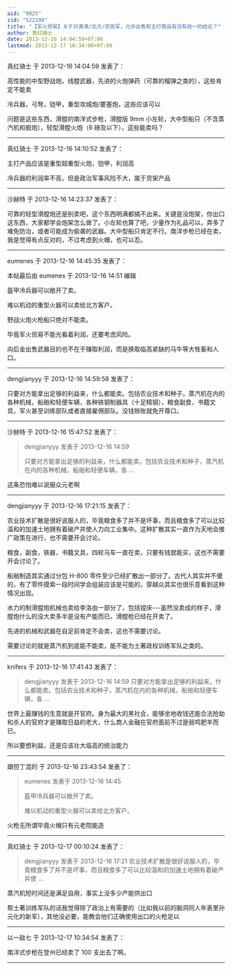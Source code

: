 ```yaml
---
aid: "9025"
zid: "522198"
title: "【军火贸易】关于对满清/北方/农民军，允许出售和主打商品有没有统一的结论？"
author: 真红骑士
date: 2013-12-16 14:04:59+07:00
lastmod: 2013-12-17 10:34:00+07:00
---
```


真红骑士 于 2013-12-16 14:04:59 发表了：

高性能的中型野战炮，线膛武器，先进的火炮弹药（可靠的榴弹之类的），这些肯定不能卖

冷兵器，弓弩，铠甲，重型攻城炮/要塞炮，这些应该可以

问题是这些东西，滑膛的南洋式步枪，滑膛版 9mm 小左轮，大中型船只（不含蒸汽机和舰炮），轻型滑膛火炮（6 磅及以下），这些能卖吗？

---

真红骑士 于 2013-12-16 14:10:52 发表了：

主打产品应该是重型超重型火炮，铠甲，利润高

冷兵器的利润率不高，但是政治军事风险不大，属于货架产品

---

沙赫特 于 2013-12-16 14:23:37 发表了：

可靠的轻型滑膛炮还是别卖吧，这个东西明满都搞不出来。关键是没炮架，你出口这东西，大家都学会炮架怎么做了。小左轮也算了吧，少量作为礼品可以，弄多了难免防治，或者可能成为偷袭的武器。大中型船只肯定不行。南洋步枪已经在卖，我是觉得有点反对的，不过考虑到火帽，也可以忍。

---

eumenes 于 2013-12-16 14:45:35 发表了：

本帖最后由 eumenes 于 2013-12-16 14:51 编辑

盔甲冷兵器可以敞开了卖。

难以机动的重型火器可以卖给北方客户。

野战火炮火枪船只绝对不能卖。

毕竟军火贸易不能光看着利润，还要考虑风险。

向后金出售武器目的也不在于赚取利润，而是换取临高紧缺的马牛等大牲畜和人口。

---

dengjianyyy 于 2013-12-16 14:59:58 发表了：

只要对方能拿出足够的利益来，什么都能卖。包括农业技术和种子，蒸汽机在内的各种机械，船舶和轻便车辆，各种铁钢制器具（十足精钢），粮食副食，书籍文具，军火甚至训练部队或者直接雇佣部队。没钱赊账就免开尊口。

---

沙赫特 于 2013-12-16 15:47:52 发表了：

> dengjianyyy 发表于 2013-12-16 14:59
>
> 只要对方能拿出足够的利益来，什么都能卖。包括农业技术和种子，蒸汽机在内的各种机械，船舶和轻便车辆，各 ...

这条恐怕难以说服众元老啊

---

dengjianyyy 于 2013-12-16 17:21:15 发表了：

农业技术扩散是很好说服人的，毕竟粮食多了并不是坏事，而且粮食多了可以比较温和的加速土地拥有着破产并使人力向工业集中。这种扩散其实一直作为天地会推广政策在进行，也不需要开会讨论。

粮食，副食，铁器，书籍文具，四轮马车一直在卖，只要有钱就能买，这也不需要开会讨论了。

船舶制造其实通过分包 H-800 零件至少已经扩散出一部分了。古代人其实并不傻的，有了零件摸索一段时间学会组装应该是可能的，穿越众其实也很乐意看到这种情况出现。

水力的制滑膛炮机械也卖给李洛由一部分了，包括镗床---虽然没卖成的样子，滑膛炮什么的没大卖多半是没有产能而已。滑膛枪已经在开卖了。

先进的机械和武器在自足前肯定不会卖，这也不需要讨论。

需要讨论的就是蒸汽机到底能不能卖，能不能为土著政权训练军队之类的。

---

knifers 于 2013-12-16 17:41:43 发表了：

> dengjianyyy 发表于 2013-12-16 14:59 只要对方能拿出足够的利益来，什么都能卖。包括农业技术和种子，蒸汽机在内的各种机械，船舶和轻便车辆，各 ...

世界上最赚钱的生意就是开官府。身为最大的黑社会，能够坐地收钱还能合法抢劫和杀人的官府才是赚取日益的老大，什么商人金融在官府面前不过是弱鸡肥羊而已。

所以要想利益，还是应该壮大临高的统治能力

---

跟但丁混的 于 2013-12-16 23:43:54 发表了：

> eumenes 发表于 2013-12-16 14:45
>
> 盔甲冷兵器可以敞开了卖。
>
> 难以机动的重型火器可以卖给北方客户。

火枪无所谓毕竟火帽只有元老院能造

---

真红骑士 于 2013-12-17 00:10:24 发表了：

> dengjianyyy 发表于 2013-12-16 17:21 农业技术扩散是很好说服人的，毕竟粮食多了并不是坏事，而且粮食多了可以比较温和的加速土地拥有着破产并使 ...

蒸汽机短时间还是满足自用，事实上没多少产能供出口

帮土著训练军队的话我觉得除了政治上有需要的（比如我以前的脑洞同人年表里孙元化的新军），其他没必要，能教会他们正确使用出口的火枪足以

---

以一敌七 于 2013-12-17 10:34:54 发表了：

南洋式步枪在登州已经卖了 100 支出去了啊。

---
